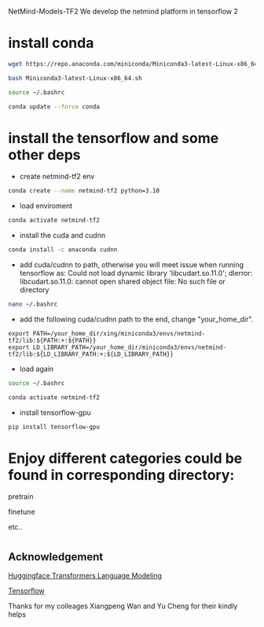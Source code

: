 NetMind-Models-TF2
We develop the netmind platform in tensorflow 2

# install conda

```bash
wget https://repo.anaconda.com/miniconda/Miniconda3-latest-Linux-x86_64.sh
```

```bash
bash Miniconda3-latest-Linux-x86_64.sh
```

```bash
source ~/.bashrc
```

```bash
conda update --force conda
```
#

# install the tensorflow and some other deps
* create netmind-tf2 env
```bash
conda create --name netmind-tf2 python=3.10
```
* load enviroment
```bash
conda activate netmind-tf2
```

* install the cuda and cudnn
```bash
conda install -c anaconda cudnn
```

* add cuda/cudnn to path, otherwise you will meet issue when running tensorflow as: Could not load dynamic library 'libcudart.so.11.0'; dlerror: libcudart.so.11.0: cannot open shared object file: No such file or directory
```bash
nano ~/.bashrc
```
* add the following cuda/cudnn path to the end, change "your_home_dir".
```
export PATH=/your_home_dir/xing/miniconda3/envs/netmind-tf2/lib:${PATH:+:${PATH}}
export LD_LIBRARY_PATH=/your_home_dir/miniconda3/envs/netmind-tf2/lib:${LD_LIBRARY_PATH:+:${LD_LIBRARY_PATH}}
```

* load again
```bash
source ~/.bashrc
```
```bash
conda activate netmind-tf2
```
* install tensorflow-gpu
```bash
pip install tensorflow-gpu
```
#

# Enjoy different categories could be found in corresponding directory: 

pretrain 

finetune

etc..
#

## Acknowledgement ##
[Huggingface Transformers Language Modeling](https://github.com/huggingface/transformers/blob/master/examples/tensorflow/language-modeling/run_clm.py)

[Tensorflow](https://www.tensorflow.org/) 

Thanks for my colleages Xiangpeng Wan and Yu Cheng for their kindly helps
